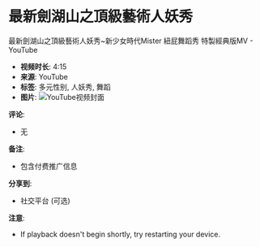 # 最新劍湖山之頂級藝術人妖秀

最新劍湖山之頂級藝術人妖秀~新少女時代Mister 紐屁舞蹈秀 特製經典版MV - YouTube

- **视频时长**: 4:15
- **来源**: YouTube
- **标签**: 多元性别, 人妖秀, 舞蹈
- **图片**: ![YouTube视频封面](https://www.youtube.com/youtube_logo.png)

**评论**:
- 无

**备注**:
- 包含付费推广信息

**分享到**:
- 社交平台 (可选)

**注意**:
- If playback doesn't begin shortly, try restarting your device.